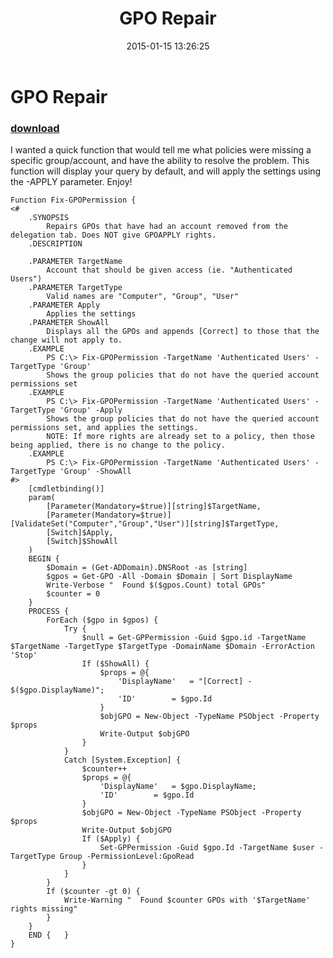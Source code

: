 ﻿---
pid:            5692
poster:         JayneticMuffin
title:          GPO Repair
date:           2015-01-15 13:26:25
format:         posh
parent:         0
parent:         0

---

# GPO Repair

### [download](5692.ps1)

I wanted a quick function that would tell me what policies were missing a specific group/account, and have the ability to resolve the problem. This function will display your query by default, and will apply the settings using the -APPLY parameter.  Enjoy!

```posh
Function Fix-GPOPermission {
<#
	.SYNOPSIS
		Repairs GPOs that have had an account removed from the delegation tab. Does NOT give GPOAPPLY rights.
	.DESCRIPTION
        
	.PARAMETER TargetName
		Account that should be given access (ie. "Authenticated Users")
	.PARAMETER TargetType
		Valid names are "Computer", "Group", "User"
	.PARAMETER Apply
		Applies the settings
	.PARAMETER ShowAll
		Displays all the GPOs and appends [Correct] to those that the change will not apply to.
	.EXAMPLE
		PS C:\> Fix-GPOPermission -TargetName 'Authenticated Users' -TargetType 'Group'
		Shows the group policies that do not have the queried account permissions set
	.EXAMPLE
		PS C:\> Fix-GPOPermission -TargetName 'Authenticated Users' -TargetType 'Group' -Apply
		Shows the group policies that do not have the queried account permissions set, and applies the settings.
		NOTE: If more rights are already set to a policy, then those being applied, there is no change to the policy.
	.EXAMPLE
		PS C:\> Fix-GPOPermission -TargetName 'Authenticated Users' -TargetType 'Group' -ShowAll
#>
	[cmdletbinding()]
	param(
		[Parameter(Mandatory=$true)][string]$TargetName,
		[Parameter(Mandatory=$true)][ValidateSet("Computer","Group","User")][string]$TargetType,
		[Switch]$Apply,
		[Switch]$ShowAll
	)
	BEGIN {
		$Domain = (Get-ADDomain).DNSRoot -as [string]
		$gpos = Get-GPO -All -Domain $Domain | Sort DisplayName
		Write-Verbose "  Found $($gpos.Count) total GPOs"
		$counter = 0
	}
	PROCESS {
		ForEach ($gpo in $gpos) {
			Try { 
				$null = Get-GPPermission -Guid $gpo.id -TargetName $TargetName -TargetType $TargetType -DomainName $Domain -ErrorAction 'Stop'
				If ($ShowAll) {
					$props = @{
						'DisplayName'	= "[Correct] - $($gpo.DisplayName)";
						'ID'		= $gpo.Id
					}
					$objGPO = New-Object -TypeName PSObject -Property $props
					Write-Output $objGPO
				}
			}
			Catch [System.Exception] {
				$counter++
				$props = @{
					'DisplayName'	= $gpo.DisplayName;
					'ID'		= $gpo.Id
				}
				$objGPO = New-Object -TypeName PSObject -Property $props
				Write-Output $objGPO
				If ($Apply) {
					Set-GPPermission -Guid $gpo.Id -TargetName $user -TargetType Group -PermissionLevel:GpoRead
				}
			}
		}
		If ($counter -gt 0) {
			Write-Warning "  Found $counter GPOs with '$TargetName' rights missing"
		}
	}
	END {	}
}
```
